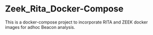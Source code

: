 # Zeek_Rita_Docker-Compose

This is a docker-compose project to incorporate RITA and ZEEK docker images for adhoc Beacon analysis.
